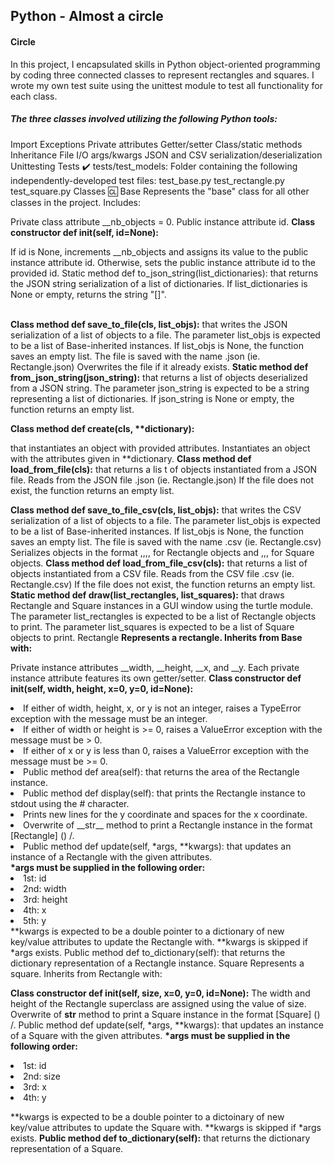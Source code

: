 <h2>Python - Almost a circle</h2>
<h4>Circle</h4>

<p>In this project, I encapsulated skills in Python object-oriented programming by coding three connected classes to represent rectangles and squares. I wrote my own test suite using the unittest module to test all functionality for each class.</p>

<h5>The three classes involved utilizing the following Python tools:</h5>

Import
Exceptions
Private attributes
Getter/setter
Class/static methods
Inheritance
File I/O
args/kwargs
JSON and CSV serialization/deserialization
Unittesting
Tests ✔️
tests/test_models: Folder containing the following independently-developed test files:
test_base.py
test_rectangle.py
test_square.py
Classes 🆑
Base
Represents the "base" class for all other classes in the project. Includes:

Private class attribute __nb_objects = 0.
Public instance attribute id.
<strong>Class constructor def __init__(self, id=None):</strong>
<p>If id is None, increments __nb_objects and assigns its value to the public instance attribute id.
Otherwise, sets the public instance attribute id to the provided id.
Static method def to_json_string(list_dictionaries): that returns the JSON string serialization of a list of dictionaries.
If list_dictionaries is None or empty, returns the string "[]".</p>
<br/>
<strong>Class method def save_to_file(cls, list_objs):</strong> that writes the JSON serialization of a list of objects to a file.
The parameter list_objs is expected to be a list of Base-inherited instances.
If list_objs is None, the function saves an empty list.
The file is saved with the name <cls name>.json (ie. Rectangle.json)
Overwrites the file if it already exists.
<strong>Static method def from_json_string(json_string):</strong> that returns a list of objects deserialized from a JSON string.
The parameter json_string is expected to be a string representing a list of dictionaries.
If json_string is None or empty, the function returns an empty list.</p>
<strong>Class method def create(cls, **dictionary):</strong><p> that instantiates an object with provided attributes.
Instantiates an object with the attributes given in **dictionary.
<strong>Class method def load_from_file(cls):</strong> that returns a lis
t of objects instantiated from a JSON file.
Reads from the JSON file <cls name>.json (ie. Rectangle.json)
If the file does not exist, the function returns an empty list.</p>
<strong>Class method def save_to_file_csv(cls, list_objs):</strong> that writes the CSV serialization of a list of objects to a file.
The parameter list_objs is expected to be a list of Base-inherited instances.
If list_objs is None, the function saves an empty list.
The file is saved with the name <cls name>.csv (ie. Rectangle.csv)
Serializes objects in the format <id>,<width>,<height>,<x>,<y> for Rectangle objects and <id>,<size>,<x>,<y> for Square objects.
<strong>Class method def load_from_file_csv(cls):</strong> that returns a list of objects instantiated from a CSV file.
Reads from the CSV file <cls name>.csv (ie. Rectangle.csv)
If the file does not exist, the function returns an empty list.
<br/>
<strong>Static method def draw(list_rectangles, list_squares):</strong> that draws Rectangle and Square instances in a GUI window using the turtle module.
The parameter list_rectangles is expected to be a list of Rectangle objects to print.
The parameter list_squares is expected to be a list of Square objects to print.
Rectangle
<strong>Represents a rectangle. Inherits from Base with:</strong>

Private instance attributes __width, __height, __x, and __y.
Each private instance attribute features its own getter/setter.
<strong>Class constructor def __init__(self, width, height, x=0, y=0, id=None):</strong>
<li>If either of width, height, x, or y is not an integer, raises a TypeError exception with the message <attribute> must be an integer.</li>
<li>If either of width or height is >= 0, raises a ValueError exception with the message <attribute> must be > 0.</li>
<li>If either of x or y is less than 0, raises a ValueError exception with the message <attribute> must be >= 0.</li>
<li>Public method def area(self): that returns the area of the Rectangle instance.</li>
<li>Public method def display(self): that prints the Rectangle instance to stdout using the # character.</li>
<li>Prints new lines for the y coordinate and spaces for the x coordinate.</li>
<li>Overwrite of __str__ method to print a Rectangle instance in the format [Rectangle] (<id>) <x>/<y>.</li>
<li>Public method def update(self, *args, **kwargs): that updates an instance of a Rectangle with the given attributes.</li>
<strong>*args must be supplied in the following order:</strong>
<li>1st: id</li>
<li>2nd: width</li>
<li>3rd: height</li>
<li>4th: x</li>
<li>5th: y</li>
**kwargs is expected to be a double pointer to a dictionary of new key/value attributes to update the Rectangle with.
**kwargs is skipped if *args exists.
Public method def to_dictionary(self): that returns the dictionary representation of a Rectangle instance.
Square
Represents a square. Inherits from Rectangle with:

<strong>Class constructor def __init__(self, size, x=0, y=0, id=None):</strong>
The width and height of the Rectangle superclass are assigned using the value of size.
Overwrite of __str__ method to print a Square instance in the format [Square] (<id>) <x>/<y>.
Public method def update(self, *args, **kwargs): that updates an instance of a Square with the given attributes.
<strong>*args must be supplied in the following order:</strong>
<li>1st: id</li>
<li>2nd: size</li>
<li>3rd: x</li>
<li>4th: y</li>
<p>**kwargs is expected to be a double pointer to a dictoinary of new key/value attributes to update the Square with.
**kwargs is skipped if *args exists.
<strong>Public method def to_dictionary(self):</strong> that returns the dictionary representation of a Square.</p>
